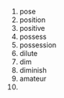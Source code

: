 1. pose
2. position
3. positive
4. possess
5. possession
6. dilute
7. dim
8. diminish
9. amateur
10. 